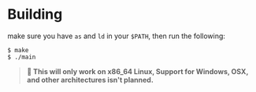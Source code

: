 # Building

make sure you have `as` and `ld` in your `$PATH`, then run the following:

```
$ make
$ ./main
```

> **🚨 This will only work on x86_64 Linux, Support for Windows, OSX, and other architectures isn't planned.**
